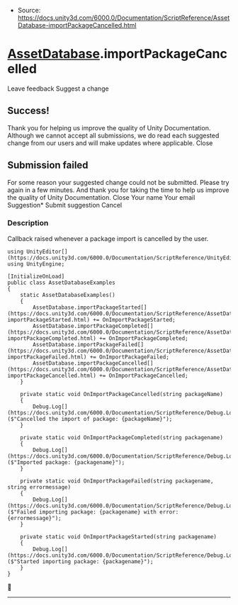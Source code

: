 * Source: https://docs.unity3d.com/6000.0/Documentation/ScriptReference/AssetDatabase-importPackageCancelled.html

#  [AssetDatabase](https://docs.unity3d.com/6000.0/Documentation/ScriptReference/AssetDatabase.html).importPackageCancelled
Leave feedback
Suggest a change
## Success!
Thank you for helping us improve the quality of Unity Documentation. Although we cannot accept all submissions, we do read each suggested change from our users and will make updates where applicable.
Close
## Submission failed
For some reason your suggested change could not be submitted. Please <a>try again</a> in a few minutes. And thank you for taking the time to help us improve the quality of Unity Documentation.
Close
Your name Your email Suggestion* Submit suggestion
Cancel
### Description
Callback raised whenever a package import is cancelled by the user.
```
using UnityEditor[](https://docs.unity3d.com/6000.0/Documentation/ScriptReference/UnityEditor.html);
using UnityEngine;  
  
[InitializeOnLoad]
public class AssetDatabaseExamples
{
    static AssetDatabaseExamples()
    {
        AssetDatabase.importPackageStarted[](https://docs.unity3d.com/6000.0/Documentation/ScriptReference/AssetDatabase-importPackageStarted.html) += OnImportPackageStarted;
        AssetDatabase.importPackageCompleted[](https://docs.unity3d.com/6000.0/Documentation/ScriptReference/AssetDatabase-importPackageCompleted.html) += OnImportPackageCompleted;
        AssetDatabase.importPackageFailed[](https://docs.unity3d.com/6000.0/Documentation/ScriptReference/AssetDatabase-importPackageFailed.html) += OnImportPackageFailed;
        AssetDatabase.importPackageCancelled[](https://docs.unity3d.com/6000.0/Documentation/ScriptReference/AssetDatabase-importPackageCancelled.html) += OnImportPackageCancelled;
    }  
  
    private static void OnImportPackageCancelled(string packageName)
    {
        Debug.Log[](https://docs.unity3d.com/6000.0/Documentation/ScriptReference/Debug.Log.html)($"Cancelled the import of package: {packageName}");
    }  
  
    private static void OnImportPackageCompleted(string packagename)
    {
        Debug.Log[](https://docs.unity3d.com/6000.0/Documentation/ScriptReference/Debug.Log.html)($"Imported package: {packagename}");
    }  
  
    private static void OnImportPackageFailed(string packagename, string errormessage)
    {
        Debug.Log[](https://docs.unity3d.com/6000.0/Documentation/ScriptReference/Debug.Log.html)($"Failed importing package: {packagename} with error: {errormessage}");
    }  
  
    private static void OnImportPackageStarted(string packagename)
    {
        Debug.Log[](https://docs.unity3d.com/6000.0/Documentation/ScriptReference/Debug.Log.html)($"Started importing package: {packagename}");
    }
}
```

* * *
